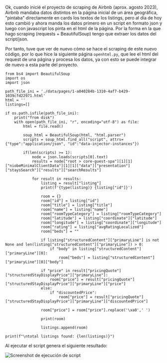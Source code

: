 Ok, cuando inicié el proyecto de scraping de Airbnb (aprox. agosto 2023), Airbnb mandaba datos distintos en la página inicial de un área geográfica, "pintaba" directamente en cards los textos de los listings, pero al día de hoy esto cambió y ahora manda los datos primero en un script en formato json y luego con javascript los pinta en el html de la página. Por la forma en la que hago scraping (requests + BeautifulSoup) tengo que extraer los datos del script/json. 

Por tanto, tuve que ver de nuevo cómo se hace el scraping de este nuevo código, por lo que hice la siguiente página `openhtml.py`, que lee el html del request de una página y procesa los datos, ya con esto se puede integrar de nuevo a esta parte del proyecto.

```
from bs4 import BeautifulSoup
import os
import json

path_file_ini = './data/pages/1-a040284b-1310-4af7-b429-1039cfd22971.html'
html = ''
listings=[]

if os.path.isfile(path_file_ini):
    print("from disk")
    with open(path_file_ini, "r", encoding="utf-8") as file:
        html = file.read()

        soup_html = BeautifulSoup(html, "html.parser")
        scripts = soup_html.find_all("script", attrs={"type":"application/json", "id":"data-injector-instances"})

        if(len(scripts) >= 1):
            node = json.loads(scripts[0].text)
            results = node["root > core-guest-spa"][1][1]["niobeMinimalClientData"][1][1]["data"]["presentation"]["staysSearch"]["results"]["searchResults"]
            
            for result in results:
                listing = result["listing"]
                print(f'{type(listing)} {listing["id"]}')

                room = {}
                room["id"] = listing["id"]
                room["title"] = listing["title"]
                room["name"] = listing["name"]
                room["roomTypeCategory"] = listing["roomTypeCategory"]
                room["latitude"] = listing["coordinate"]["latitude"]
                room["longitude"] = listing["coordinate"]["longitude"]
                room["rating"] = listing["avgRatingLocalized"]
                room["beds"] = ""

                if listing["structuredContent"]["primaryLine"] is not None and len(listing["structuredContent"]["primaryLine"]) > 0:
                    if "body" in listing["structuredContent"]["primaryLine"][0]:
                        room["beds"] = listing["structuredContent"]["primaryLine"][0]["body"]

                if "price" in result["pricingQuote"]["structuredStayDisplayPrice"]["primaryLine"]:
                    room["price"] = result["pricingQuote"]["structuredStayDisplayPrice"]["primaryLine"]["price"]
                else:
                    if "discountedPrice":
                        room["price"] = result["pricingQuote"]["structuredStayDisplayPrice"]["primaryLine"]["discountedPrice"]

                room["price"] = room["price"].replace('\xa0',' ')

                print(room)

                listings.append(room)

print(f"\ntotal listings found: {len(listings)}")
```

Al ejecutar el script genera el siguiente resultado:

![Screenshot de ejecución de script]("https://www.jrg9.com/blog/assets/images/img-airbnb-1-2.png")
